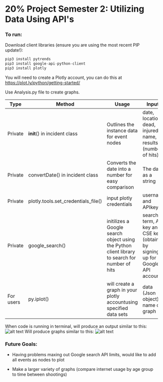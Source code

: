 # 20% Project Semester 2: Utilizing Data Using API's 
### To run: 
Download client libraries (ensure you are using the most recent PIP update!):
```python
pip3 install pytrends
pip3 install google-api-python-client
pip3 install plotly 
```
You will need to create a Plotly account, you can do this at https://plot.ly/python/getting-started/

Use Analysis.py file to create graphs.

Type |  Method | Usage | Inputs
--- |  --- | --- | ---
 Private | __init__() in incident class | Outlines the instance data for event nodes |  date, location, dead, injured, name, results (number of hits)
 Private | convertDate() in incident class | Converts the date into a number for easy comparison | The date as a string
 Private | plotly.tools.set_credentials_file() | input plotly credentials | username and APIkey
 Private | google_search() | initilizes a Google search object using the Python client library to search for number of hits | search term, API key and CSE key (obtained by signing up for Google API account)
 For users | py.iplot() | will create a graph in your plotly accountusing specified data sets | data (Json object), name of graph

When code is running in terminal, will produce an output similar to this: 
![alt text](https://github.com/mmyhill20/APIResearch/blob/master/Code%20Running%20in%20Terminal.png "Code Running in Terminal")
Will produce graphs similar to this: 
![alt text](https://github.com/mmyhill20/APIResearch/blob/master/ExampleGraph.png)

### Future Goals: 

* Having problems maxing out Google search API limits, would like to add all events as nodes to plot

* Make a larger variety of graphs (compare internet usage by age group to time between shootings)
